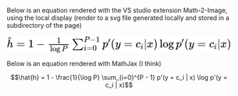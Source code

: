 



Below is an equation rendered with the VS studio extension Math-2-Image, using the local display (render to a svg file generated locally and stored in a subdirectory of the page)

<!-- $\hat{h} = 1 - \frac{1}{\log P} \sum_{i=0}^{P - 1} p'(y = c_i | x) \log p'(y = c_i | x)$ --> <img style="transform: translateY(0.1em); background: white;" src="svg/VTtQDVLbRD.svg">

Below is an equation rendered with MathJax (I think)

$$\hat{h} = 1 - \frac{1}{\log P} \sum_{i=0}^{P - 1} p'(y = c_i | x) \log p'(y = c_i | x)$$